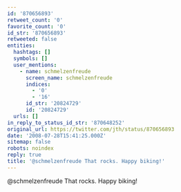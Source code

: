 ```yaml
---
id: '870656893'
retweet_count: '0'
favorite_count: '0'
id_str: '870656893'
retweeted: false
entities:
  hashtags: []
  symbols: []
  user_mentions:
    - name: schmelzenfreude
      screen_name: schmelzenfreude
      indices:
        - '0'
        - '16'
      id_str: '20824729'
      id: '20824729'
  urls: []
in_reply_to_status_id_str: '870648252'
original_url: https://twitter.com/jth/status/870656893
date: '2008-07-28T15:41:25.000Z'
sitemap: false
robots: noindex
reply: true
title: '@schmelzenfreude That rocks. Happy biking!'
---
```


@schmelzenfreude That rocks. Happy biking!